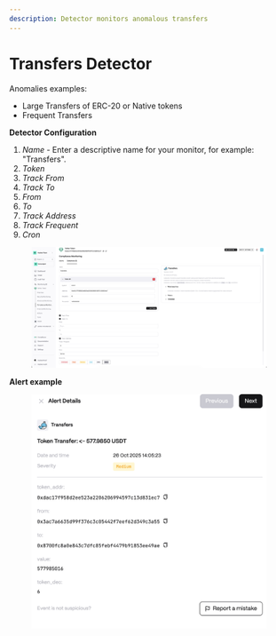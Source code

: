 ```yaml
---
description: Detector monitors anomalous transfers
---
```


# Transfers Detector

Anomalies examples:

* Large Transfers of ERC-20 or Native tokens
* Frequent Transfers


**Detector Configuration**  
1. *Name* - Enter a descriptive name for your monitor, for example: "Transfers".
2. *Token*
3. *Track From*
4. *Track To*
5. *From*
6. *To*
7. *Track Address*
8. *Track Frequent*
9. *Cron*
<figure><img src="../../.gitbook/assets/transfer_detector_faq.png" alt=""><figcaption></figcaption></figure>

**Alert example**
<figure><img src="../../.gitbook/assets/transfer_detector_alert.png" alt=""><figcaption></figcaption></figure>